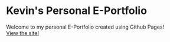 # Kevin's Personal E-Portfolio
Welcome to my personal E-Portfolio created using Github Pages! <br/> 
[View the site!](https://ktzy0305.github.io)
